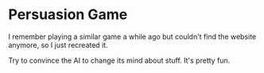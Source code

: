# Persuasion Game

I remember playing a similar game a while ago but couldn't find the website anymore, so I just recreated it.

Try to convince the AI to change its mind about stuff. It's pretty fun.
